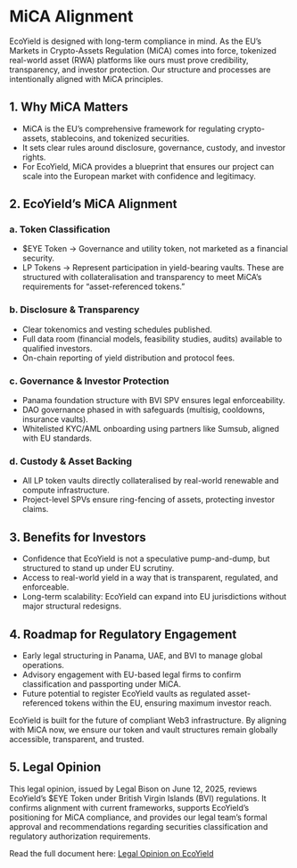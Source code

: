 # MiCA Alignment

EcoYield is designed with long-term compliance in mind. As the EU’s Markets in Crypto-Assets Regulation (MiCA) comes into force, tokenized real-world asset (RWA) platforms like ours must prove credibility, transparency, and investor protection. Our structure and processes are intentionally aligned with MiCA principles.

## 1. Why MiCA Matters

* MiCA is the EU’s comprehensive framework for regulating crypto-assets, stablecoins, and tokenized securities.
* It sets clear rules around disclosure, governance, custody, and investor rights.
* For EcoYield, MiCA provides a blueprint that ensures our project can scale into the European market with confidence and legitimacy.

## 2. EcoYield’s MiCA Alignment

### a. Token Classification

* $EYE Token → Governance and utility token, not marketed as a financial security.
* LP Tokens → Represent participation in yield-bearing vaults. These are structured with collateralisation and transparency to meet MiCA’s requirements for “asset-referenced tokens.”

### b. Disclosure & Transparency

* Clear tokenomics and vesting schedules published.
* Full data room (financial models, feasibility studies, audits) available to qualified investors.
* On-chain reporting of yield distribution and protocol fees.

### c. Governance & Investor Protection

* Panama foundation structure with BVI SPV ensures legal enforceability.
* DAO governance phased in with safeguards (multisig, cooldowns, insurance vaults).
* Whitelisted KYC/AML onboarding using partners like Sumsub, aligned with EU standards.

### d. Custody & Asset Backing

* All LP token vaults directly collateralised by real-world renewable and compute infrastructure.
* Project-level SPVs ensure ring-fencing of assets, protecting investor claims.

## 3. Benefits for Investors

* Confidence that EcoYield is not a speculative pump-and-dump, but structured to stand up under EU scrutiny.
* Access to real-world yield in a way that is transparent, regulated, and enforceable.
* Long-term scalability: EcoYield can expand into EU jurisdictions without major structural redesigns.

## 4. Roadmap for Regulatory Engagement

* Early legal structuring in Panama, UAE, and BVI to manage global operations.
* Advisory engagement with EU-based legal firms to confirm classification and passporting under MiCA.
* Future potential to register EcoYield vaults as regulated asset-referenced tokens within the EU, ensuring maximum investor reach.

EcoYield is built for the future of compliant Web3 infrastructure. By aligning with MiCA now, we ensure our token and vault structures remain globally accessible, transparent, and trusted.

## 5. Legal Opinion

This legal opinion, issued by Legal Bison on June 12, 2025, reviews EcoYield’s $EYE Token under British Virgin Islands (BVI) regulations. It confirms alignment with current frameworks, supports EcoYield’s positioning for MiCA compliance, and provides our legal team’s formal approval and recommendations regarding securities classification and regulatory authorization requirements.

Read the full document here: [Legal Opinion on EcoYield ](https://drive.google.com/file/d/1iIeXs3PiemIaxjvp0ZfarKKvpd6qbpfd/view?usp=sharing)
